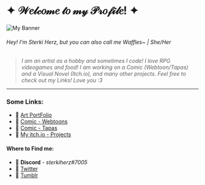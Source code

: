 <!--
**sterkiherz/sterkiherz** is a ✨ _special_ ✨ repository because its `README.md` (this file) appears on your GitHub profile. 
-->

# ✦ 𝒲𝑒𝓁𝒸𝑜𝓂𝑒 𝓉𝑜 𝓂𝓎 𝒫𝓇𝑜𝒻𝒾𝓁𝑒! ✦</h1>

![My Banner](https://i.imgur.com/1E1mqlg.png)

###### Hey! I'm Sterki Herz, but you can also call me Waffles~ | She/Her
> *I am an artist as a hobby and sometimes I code!*
> *I love RPG videogames and food! I am working on a Comic (Webtoon/Tapas) and a Visual Novel (Itch.io), and many other projects.*
> *Feel free to check out my Links! Love you :3*
---
### Some Links:
* :seedling: [Art PortFolio](http://sterkiherzart.weebly.com)
* :seedling: [Comic - Webtoons](https://www.webtoons.com/en/challenge/miraclewish/list?title_no=210761)
* :seedling: [Comic - Tapas](https://tapas.io/series/Miraclewish)
* :seedling: [My itch.io - Projects](https://sterkiherz.itch.io/)

#### Where to Find me:
* :cake: **Discord** - *sterkiherz#7005*
* :cake: [Twitter](https://twitter.com/sterkiherz)
* :cake: [Tumblr](https://sterkiherz.tumblr.com)

